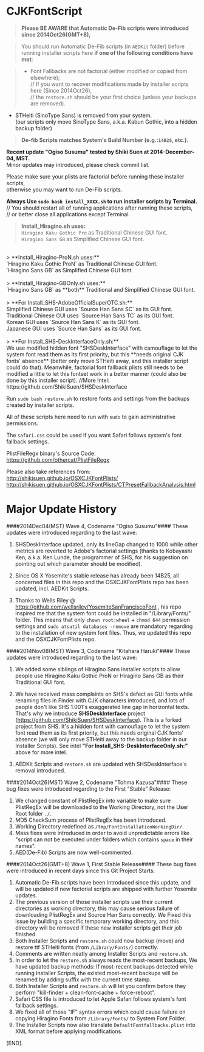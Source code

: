CJKFontScript
=============

> <b>Please BE AWARE that Automatic De-Fib scripts were introduced since 2014Oct26(GMT+8),</b>

> You should run Automatic De-Fib scripts (in `AEDKit` folder) before running installer scripts here <b>if one of the following conditions have met</b>:

> - Font Fallbacks are not factorial (either modified or copied from elsewhere);<br>
> // If you want to recover modifications made by installer scripts here (Since 2014Oct26),<br>// the `restore.sh` should be your first choice (unless your backups are removed).
- STHeiti (SinoType Sans) is removed from your system.<br>(our scripts only move SinoType Sans, a.k.a. Kabun Gothic, into a hidden backup folder)

> <b>De-fib Scripts matches System's Build Number (e.g.:`14B25`, etc.).</b>

<b>Recent update "Ogiso Susumu" tested by Shiki Suen at 2014-December-04, MST.</b><br>
Minor updates may introduced, please check commit list.

Please make sure your plists are factorial before running these installer scripts,<br> otherwise you may want to run De-Fib scripts.

**Always Use `sudo bash install_XXXX.sh` to run installer scripts by Terminal.**<br>
// You should restart all of running applications after running these scripts,<br>
// or better close all applications except Terminal.

> **Install_Hiragino.sh uses:**<br>
`Hiragino Kaku Gothic Pro` as Traditional Chinese GUI font.<br>
`Hiragino Sans GB` as Simplified Chinese GUI font.<br>
<br>
> **Install_Hiragino-ProN.sh uses:**<br>
`Hiragino Kaku Gothic ProN` as Traditional Chinese GUI font.<br>
`Hiragino Sans GB` as Simplified Chinese GUI font.<br>
<br>
> **Install_Hiragino-GBOnly.sh uses:**<br>
`Hiragino Sans GB` as **both** Traditional and Simplified Chinese GUI font.<br>
<br>
> **For Install_SHS-AdobeOfficialSuperOTC.sh:**<br>
Simplified Chinese GUI uses `Source Han Sans SC` as its GUI font.<br>
Traditional Chinese GUI uses `Source Han Sans TC` as its GUI font.<br>
Korean GUI uses `Source Han Sans K` as its GUI font.<br>
Japanese GUI uses `Source Han Sans` as its GUI font.<br>
<br>
> **For Install_SHS-DeskInterfaceOnly.sh:**<br>
We use modified hidden font "SHSDeskInterface" with camouflage to let the system font read them as its first priority, but this **needs original CJK fonts' absence** (better only move STHeiti away, and this installer script could do that). Meanwhile, factorial font fallback plists still needs to be modified a little to let this fontset work in a better manner (could also be done by this installer script). //More Intel: https://github.com/ShikiSuen/SHSDeskInterface

</code></pre>
Run `sudo bash restore.sh` to restore fonts and settings from the backups created by installer scripts.

All of these scripts here need to run with `sudo` to gain administrative permissions.

The `safari.css` could be used if you want Safari follows system's font fallback settings.

PlistFileRegx binary's Source Code: <https://github.com/othercat/PlistFileRegx>


Please also take references from:<br><http://shikisuen.github.io/OSXCJKFontPlists/><br><http://shikisuen.github.io/OSXCJKFontPlists/CTPresetFallbackAnalysis.html>

Major Update History
=============
####2014Dec04(MST) Wave 4, Codename "Ogiso Susumu"####
These updates were introduced regarding to the last wave:

1. SHSDeskInterface updated, only its lineGap changed to 1000 while other metrics are reverted to Adobe's factorial settings (thanks to Kobayashi Ken, a.k.a. Ken Lunde, the programmer of SHS, for his suggestion on pointing out which parameter should be modified).

2. Since OS X Yosemite's stable release has already been 14B25, all concerned files in this repo and the OSXCJKFontPlists repo has been updated, incl. AEDKit Scripts.

3. Thanks to Wells Riley @ https://github.com/wellsriley/YosemiteSanFranciscoFont , his repo inspired me that the system font could be installed in "/Library/Fonts/" folder. This means that only `chown root:wheel` + `chmod 644` permission settings and `sudo atsutil databases -remove` are mandatory regarding to the installation of new system font files. Thus, we updated this repo and the OSXCJKFontPlists repo.

####2014Nov08(MST) Wave 3, Codename "Kitahara Haruki"####
These updates were introduced regarding to the last wave:

1. We added some siblings of Hiragino Sans installer scripts to allow people use Hiragino Kaku Gothic ProN or Hiragino Sans GB as their Traditional GUI font.

2. We have received mass complaints on SHS's defect as GUI fonts while renaming files in Finder with CJK characters introduced, and lots of people don't like SHS 1.001's exaggerated line gap in horizontal texts. That's why we introduce **SHSDeskInterface** project (https://github.com/ShikiSuen/SHSDeskInterface). This is a forked project from SHS. It's a hidden font with camouflage to let the system font read them as its first priority, but this needs original CJK fonts' absence (we will only move STHeiti away to the backup folder in our Installer Scripts). See intel **"For Install_SHS-DeskInterfaceOnly.sh:"** above for more intel.

3. AEDKit Scripts and `restore.sh` are updated with SHSDeskInterface's removal introduced.

####2014Oct26(MST) Wave 2, Codename "Tohma Kazusa"####
These bug fixes were introduced regarding to the First "Stable" Release:

1. We changed constant of PlistRegEx into variable to make sure PlistRegEx will be downloaded to the Working Directory, not the User Root folder `./`.
2. MD5 CheckSum process of PlistRegEx has been introduced.
3. Working Directory redefined as `/tmp/FontInstallationWorkingDir/`.
4. Mass fixes were introduced in order to avoid unpredictable errors like "script can not be executed under folders which contains `space` in their names".
5. AED(De-Fib) Scripts are now well-commented.

####2014Oct26(GMT+8) Wave 1, First Stable Release####
These bug fixes were introduced in recent days since this Git Project Starts:

1. Automatic De-Fib scripts have been introduced since this update, and will be updated if new factorial scripts are shipped with further Yosemite updates.
2. The previous version of those installer scripts use their current
directories as working directory, this may cause serious failure of downloading PlistRegEx and Source Han Sans correctly. We Fixed this issue by building a specific temporary working directory, and this directory will be removed if these new installer scripts
get their job finished.
3. Both Installer Scripts and `restore.sh` could now backup (move) and restore ttf STHeiti fonts (from `/Library/Fonts/`) correctly.
4. Comments are written neatly among Installer Scripts and `restore.sh`.
5. In order to let the `restore.sh` always reads the most-recent backups, We have updated backup methods: If most-recent backups detected while running Installer Scripts, the existed most-recent backups will be renamed by adding suffix with the current time stamp.
6. Both Installer Scripts and `restore.sh` will let you confirm before they perform "kill-finder + clean-font-cache + force-reboot".
7. Safari CSS file is introduced to let Apple Safari follows system's font fallback settings.
8. We fixed all of those "IF" syntax errors which could cause failure on copying Hiragino Fonts from `/Library/Fonts/` to System Font Folder.
9. The Installer Scripts now also translate `DefaultFontfallbacks.plist` into XML format before applying modifications.

[END].
